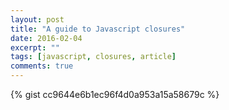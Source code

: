 ```yaml
---
layout: post
title: "A guide to Javascript closures"
date: 2016-02-04
excerpt: ""
tags: [javascript, closures, article]
comments: true
---
```


{% gist cc9644e6b1ec96f4d0a953a15a58679c %}